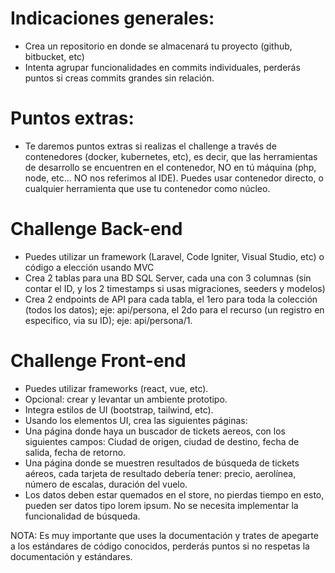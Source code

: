 # Indicaciones generales:

- Crea un repositorio en donde se almacenará tu proyecto (github, bitbucket, etc)
- Intenta agrupar funcionalidades en commits individuales, perderás puntos si creas commits grandes sin relación.


# Puntos extras:

- Te daremos puntos extras si realizas el challenge a través de contenedores (docker, kubernetes, etc), es decir, que las herramientas de desarrollo se encuentren en el contenedor, NO en tú máquina (php, node, etc... NO nos referimos al IDE). Puedes usar contenedor directo, o cualquier herramienta que use tu contenedor como núcleo.



# Challenge Back-end

- Puedes utilizar un framework (Laravel, Code Igniter, Visual Studio, etc) o código a elección usando MVC
- Crea 2 tablas para una BD SQL Server, cada una con 3 columnas (sin contar el ID, y los 2 timestamps si usas migraciones, seeders y modelos)
- Crea 2 endpoints de API para cada tabla, el 1ero para toda la colección (todos los datos); eje: api/persona, el 2do para el recurso (un registro en especifico, via su ID); eje: api/persona/1.




# Challenge Front-end

- Puedes utilizar frameworks (react, vue, etc).
- Opcional: crear y levantar un ambiente prototipo.
- Integra estilos de UI (bootstrap, tailwind, etc).
- Usando los elementos UI, crea las siguientes páginas:
- Una página donde haya un buscador de tickets aereos, con los siguientes campos: Ciudad de origen, ciudad de destino, fecha de salida, fecha de retorno.
- Una página donde se muestren resultados de búsqueda de tickets aéreos, cada tarjeta de resultado debería tener: precio, aerolínea, número de escalas, duración del vuelo.
- Los datos deben estar quemados en el store, no pierdas tiempo en esto, pueden ser datos tipo lorem ipsum. No se necesita implementar la funcionalidad de búsqueda.


NOTA: Es muy importante que uses la documentación y trates de apegarte a los estándares de código conocidos, perderás puntos si no respetas la documentación y estándares.